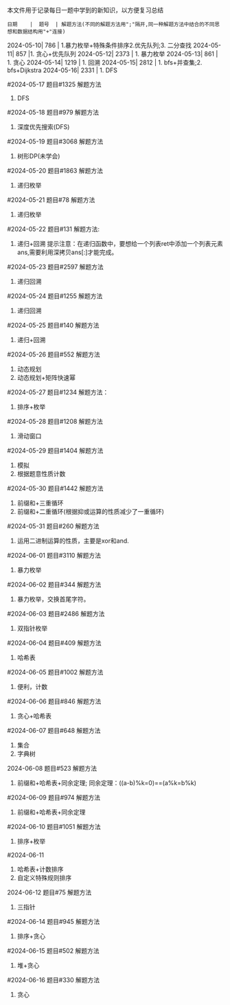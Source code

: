 本文件用于记录每日一题中学到的新知识，以方便复习总结

    日期    |  题号  | 解题方法(不同的解题方法用";"隔开,同一种解题方法中结合的不同思想和数据结构用"+"连接)
2024-05-10| 786  | 1.暴力枚举+特殊条件排序2.优先队列;3. 二分查找
2024-05-11| 857  |1. 贪心+优先队列
2024-05-12| 2373 | 1. 暴力枚举
2024-05-13| 861  | 1. 贪心
2024-05-14| 1219 | 1. 回溯
2024-05-15| 2812 | 1. bfs+并查集;2. bfs+Dijkstra
2024-05-16| 2331 | 1. DFS

#2024-05-17
题目#1325
解题方法
1. DFS

#2024-05-18
题目#979
解题方法
1. 深度优先搜索(DFS)

#2024-05-19
题目#3068
解题方法
1. 树形DP(未学会)

#2024-05-20
题目#1863
解题方法
1. 递归枚举

#2024-05-21
题目#78
解题方法
1. 递归枚举

#2024-05-22
题目#131
解题方法:
1. 递归+回溯
提示注意：在递归函数中，要想给一个列表ret中添加一个列表元素ans,需要利用深拷贝ans[:]才能完成。

#2024-05-23
题目#2597
解题方法
1. 递归回溯

#2024-05-24
题目#1255
解题方法
1. 递归回溯

#2024-05-25
题目#140
解题方法
1. 递归+回溯

#2024-05-26
题目#552
解题方法
1. 动态规划
2. 动态规划+矩阵快速幂

#2024-05-27
题目#1234
解题方法：
1. 排序+枚举

#2024-05-28
题目#1208
解题方法
1. 滑动窗口

#2024-05-29
题目#1404
解题方法
1. 模拟
2. 根据题意性质计数

#2024-05-30
题目#1442
解题方法
1. 前缀和+三重循环
2. 前缀和+二重循环(根据抑或运算的性质减少了一重循环)

#2024-05-31
题目#260
解题方法
1. 运用二进制运算的性质，主要是xor和and.

#2024-06-01
题目#3110
解题方法
1. 暴力枚举

#2024-06-02
题目#344
解题方法
1. 暴力枚举，交换首尾字符。

#2024-06-03
题目#2486
解题方法
1. 双指针枚举

#2024-06-04
题目#409
解题方法
1. 哈希表

#2024-06-05
题目#1002
解题方法
1. 便利，计数

#2024-06-06
题目#846
解题方法
1. 贪心+哈希表

#2024-06-07
题目#648
解题方法
1. 集合
2. 字典树

2024-06-08
题目#523
解题方法
1. 前缀和+哈希表+同余定理;
同余定理：((a-b)%k=0)==(a%k=b%k)

#2024-06-09
题目#974
解题方法
1. 前缀和+哈希表+同余定理

#2024-06-10
题目#1051
解题方法
1. 排序+枚举

#2024-06-11
1. 哈希表+计数排序
2. 自定义特殊规则排序

2024-06-12
题目#75
解题方法
1. 三指针

#2024-06-14
题目#945
解题方法
1. 排序+贪心

#2024-06-15
题目#502
解题方法
1. 堆+贪心

#2024-06-16
题目#330
解题方法
1. 贪心
